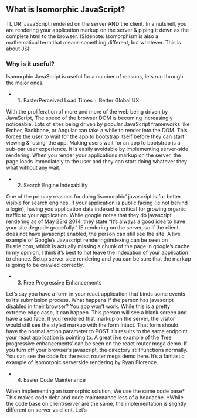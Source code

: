 ## What is Isomorphic JavaScript?

TL;DR: JavaScript rendered on the server AND the client.
In a nutshell, you are rendering your application markup on the server & piping it down as the complete html to the browser.
(Sidenote: Isomorphism is also a mathematical term that means something different, but whatever. This is about JS)

### Why is it useful?

Isomorphic JavaScript is useful for a number of reasons, lets run through the major ones.

- 1. FasterPerceived Load Times + Better Global UX

With the proliferation of more and more of the web being driven by JavaScript, The speed of the browser DOM is becoming increasingly noticeable.
Lots of sites being driven by popular JavaScript frameworks like Ember, Backbone, or Angular can take a while to render into the DOM. This forces the user to wait for the app to bootstrap itself before they can start viewing & ‘using’ the app.
Making users wait for an app to bootstrap is a sub-par user experience. It is easily avoidable by implementing server-side rendering.
When you render your applications markup on the server, the page loads immediately to the user and they can start doing whatever they what without any wait.

- 2. Search Engine Indexability

One of the primary reasons for doing ‘isomorphic’ javascript is for better visible for search engines.
If your application is public facing (ie not behind a login), having you application data indexed is critical for growing organic traffic to your application.
While google notes that they do javascript rendering as of May 23rd 2014, they state “It’s always a good idea to have your site degrade gracefully.” IE rendering on the server, so if the client does not have javascript enabled, the person can still see the site.
A live example of Google’s Javascript rendering/indexing can be seen on Bustle.com, which is actually missing a chunk of the page in google’s cache
In my opinion, I think it’s best to not leave the indexation of your application to chance. Setup server side rendering and you can be sure that the markup is going to be crawled correctly.

- 3. Free Progressive Enhancements

Let’s say you have a form in your react application that binds some events to it’s submission process. What happens if the person has javascript disabled in their browser? You app won’t work.
While this is a pretty extreme edge case, it can happen. This person will see a blank screen and have a sad face.
If you rendered that markup on the server, the visitor would still see the styled markup with the form intact. That form should have the normal action parameter to POST it’s results to the same endpoint your react application is pointing to.
A great live example of the ‘free progressive enhancements’ can be seen on the react router mega demo. If you turn off your browser’s javascript, the directory still functions normally.
You can see the code for the react router mega demo here. It’s a fantastic example of isomorphic serverside rendering by Ryan Florence.

- 4. Easier Code Maintenance

When implementing an isomorphic solution, We use the same code base*
This makes code debt and code maintenance less of a headache.
*While the code base on client/server are the same, the implementation is slightly different on server vs client. Let’s
